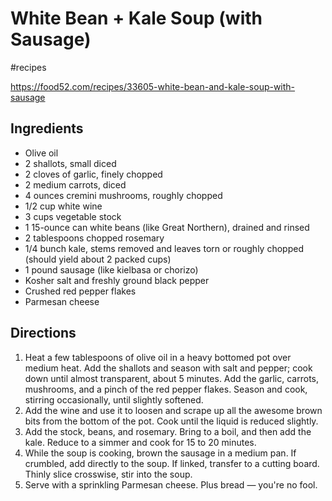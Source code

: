 # White Bean + Kale Soup (with Sausage)

#recipes 

https://food52.com/recipes/33605-white-bean-and-kale-soup-with-sausage

## Ingredients

- Olive oil
- 2 shallots, small diced  
- 2 cloves of garlic, finely chopped  
- 2 medium carrots, diced  
- 4 ounces cremini mushrooms, roughly chopped  
- 1/2 cup white wine  
- 3 cups vegetable stock  
- 1 15-ounce can white beans (like Great Northern), drained and rinsed  
- 2 tablespoons chopped rosemary  
- 1/4 bunch kale, stems removed and leaves torn or roughly chopped (should yield about 2 packed cups)  
- 1 pound sausage (like kielbasa or chorizo)  
- Kosher salt and freshly ground black pepper  
- Crushed red pepper flakes  
- Parmesan cheese   

## Directions

1. Heat a few tablespoons of olive oil in a heavy bottomed pot over medium heat. Add the shallots and season with salt and pepper; cook down until almost transparent, about 5 minutes. Add the garlic, carrots, mushrooms, and a pinch of the red pepper flakes. Season and cook, stirring occasionally, until slightly softened.
2. Add the wine and use it to loosen and scrape up all the awesome brown bits from the bottom of the pot. Cook until the liquid is reduced slightly.
3. Add the stock, beans, and rosemary. Bring to a boil, and then add the kale. Reduce to a simmer and cook for 15 to 20 minutes.
4. While the soup is cooking, brown the sausage in a medium pan. If crumbled, add directly to the soup. If linked, transfer to a cutting board. Thinly slice crosswise, stir into the soup.
5. Serve with a sprinkling Parmesan cheese. Plus bread — you're no fool.

